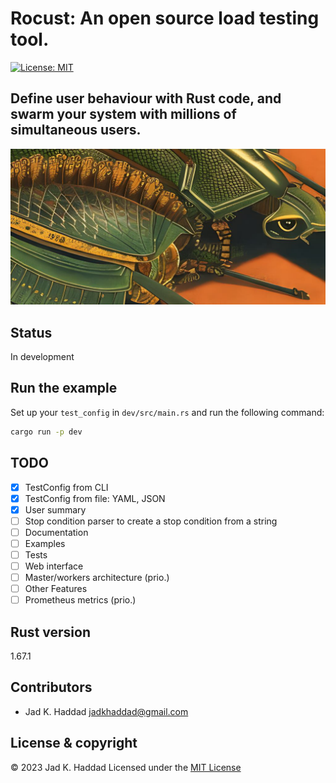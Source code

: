 # Rocust: An open source load testing tool.

[![License: MIT](https://img.shields.io/badge/License-MIT-yellow.svg)](https://opensource.org/licenses/MIT)

## Define user behaviour with Rust code, and swarm your system with millions of simultaneous users.

![alt text](https://github.com/JadKHaddad/rocust/blob/main/assets/logo_long.png?raw=true)

## Status
In development

## Run the example
Set up your ```test_config``` in ```dev/src/main.rs``` and run the following command:
```sh
cargo run -p dev
```

## TODO
- [X] TestConfig from CLI
- [X] TestConfig from file: YAML, JSON
- [X] User summary
- [ ] Stop condition parser to create a stop condition from a string
- [ ] Documentation
- [ ] Examples
- [ ] Tests
- [ ] Web interface
- [ ] Master/workers architecture (prio.)
- [ ] Other Features
- [ ] Prometheus metrics (prio.)

## Rust version 
1.67.1

## Contributors
* Jad K. Haddad <jadkhaddad@gmail.com>

## License & copyright
© 2023 Jad K. Haddad
Licensed under the [MIT License](LICENSE)
